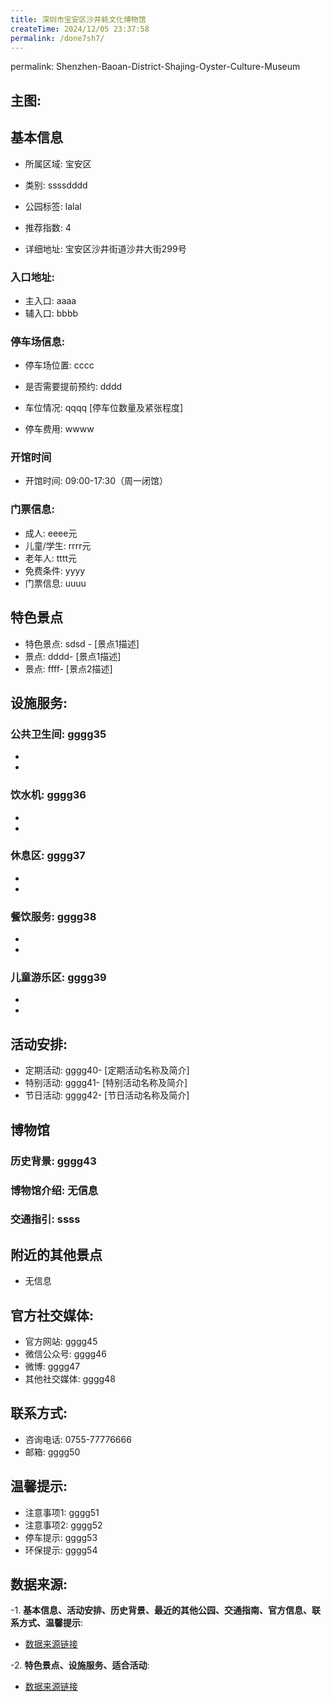```yaml
---
title: 深圳市宝安区沙井蚝文化博物馆
createTime: 2024/12/05 23:37:58
permalink: /done7sh7/
---
```

permalink: Shenzhen-Baoan-District-Shajing-Oyster-Culture-Museum
## 主图:
<ImageCard
image="https://cn.bing.com/th?id=OHR.AlfanzinaLighthouse_ZH-CN9704515669_1920x1080.webp"
title= "深圳市宝安区沙井蚝文化博物馆"
description= ""
date="2024/12/05"
href="/"
author="市文化广电旅游体育局"
/>
## 基本信息

- 所属区域: 宝安区

- 类别: ssssdddd

- 公园标签: lalal

- 推荐指数: 4

- 详细地址: 宝安区沙井街道沙井大街299号

### 入口地址:
- 主入口: aaaa
- 辅入口: bbbb
### 停车场信息:
- 停车场位置: cccc

- 是否需要提前预约: dddd

- 车位情况: qqqq [停车位数量及紧张程度]

- 停车费用: wwww

### 开馆时间
- 开馆时间: 09:00-17:30（周一闭馆）

### 门票信息:
- 成人: eeee元
- 儿童/学生: rrrr元
- 老年人: tttt元
- 免费条件: yyyy
- 门票信息: uuuu
## 特色景点
- 特色景点: sdsd - [景点1描述]
- 景点: dddd- [景点1描述]
- 景点: ffff- [景点2描述]
## 设施服务:
### 公共卫生间: gggg35
- 
- 
### 饮水机: gggg36
- 
- 
### 休息区: gggg37
- 
- 
### 餐饮服务: gggg38
- 
- 
### 儿童游乐区: gggg39
- 
- 
## 活动安排:
- 定期活动: gggg40- [定期活动名称及简介]
- 特别活动: gggg41- [特别活动名称及简介]
- 节日活动: gggg42- [节日活动名称及简介]
## 博物馆
### 历史背景: gggg43
### 博物馆介绍: 无信息
### 交通指引: ssss

## 附近的其他景点
- 无信息

## 官方社交媒体:
- 官方网站: gggg45
- 微信公众号: gggg46
- 微博: gggg47
- 其他社交媒体: gggg48

## 联系方式:
- 咨询电话: 0755-77776666
- 邮箱: gggg50

## 温馨提示:
- 注意事项1: gggg51
- 注意事项2: gggg52
- 停车提示: gggg53
- 环保提示: gggg54

## 数据来源:
-1. **基本信息、活动安排、历史背景、最近的其他公园、交通指南、官方信息、联系方式、温馨提示**:
- [数据来源链接](http://wtl.sz.gov.cn/ggfw/whl/bwgylb/index.html)

-2. **特色景点、设施服务、适合活动**:
- [数据来源链接](http://wtl.sz.gov.cn/ggfw/whl/bwgylb/index.html)

